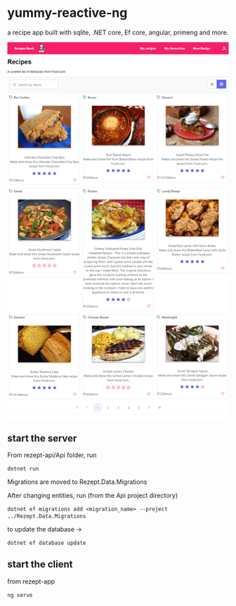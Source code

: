 # yummy-reactive-ng

a recipe app built with sqlite, .NET core, Ef core, angular, primeng and more.

![alt screenshot](rezept-app.png)

## start the server

From rezept-api/Api folder, run

```
dotnet run
```

Migrations are moved to Rezept.Data.Migrations

After changing entities, run (from the Api project directory)

```
dotnet ef migrations add <migration_name> --project ../Rezept.Data.Migrations
```

to update the database ->

```
dotnet ef database update
```

## start the client

from rezept-app

```
ng serve
```

